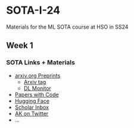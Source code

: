 # SOTA-I-24
Materials for the ML SOTA course at HSO in SS24

## Week 1
### SOTA Links + Materials
* [arxiv.org Preprints](https://arxiv.org/)
    * [Arxiv tag](https://arxivtag.com/)
    * [DL Monitor](https://deeplearn.org/)   
* [Papers with Code](https://paperswithcode.com/sota)
* [Hugging Face](https://huggingface.co/models)
* [Scholar Inbox](https://www.scholar-inbox.com/)
* [AK on Twitter](https://twitter.com/_akhaliq)
* ...
